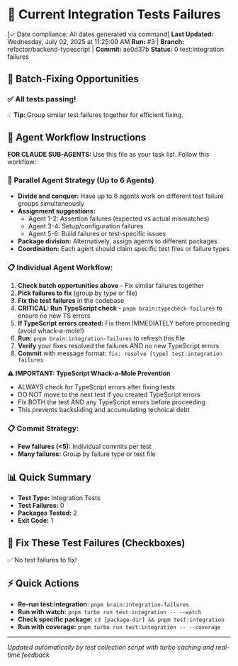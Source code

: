 # 🧪 Current Integration Tests Failures

[✓ Date compliance: All dates generated via command] **Last Updated:** Wednesday, July 02, 2025 at 11:25:09 AM
**Run:** #3 | **Branch:** refactor/backend-typescript | **Commit:** ae0d37b
**Status:** 0 test:integration failures

## 🔄 Batch-Fixing Opportunities

### ✅ All tests passing!

💡 **Tip:** Group similar test failures together for efficient fixing.

## 🤖 Agent Workflow Instructions

**FOR CLAUDE SUB-AGENTS:** Use this file as your task list. Follow this workflow:

### 🚀 Parallel Agent Strategy (Up to 6 Agents)
- **Divide and conquer:** Have up to 6 agents work on different test failure groups simultaneously
- **Assignment suggestions:**
  - Agent 1-2: Assertion failures (expected vs actual mismatches)
  - Agent 3-4: Setup/configuration failures
  - Agent 5-6: Build failures or test-specific issues
- **Package division:** Alternatively, assign agents to different packages
- **Coordination:** Each agent should claim specific test files or failure types

### 📋 Individual Agent Workflow:
1. **Check batch opportunities above** - Fix similar failures together
2. **Pick failures to fix** (group by type or file)
3. **Fix the test failures** in the codebase
4. **CRITICAL: Run TypeScript check** - `pnpm brain:typecheck-failures` to ensure no new TS errors
5. **If TypeScript errors created:** Fix them IMMEDIATELY before proceeding (avoid whack-a-mole!)
6. **Run:** `pnpm brain:integration-failures` to refresh this file
7. **Verify** your fixes resolved the failures AND no new TypeScript errors
8. **Commit** with message format: `fix: resolve [type] test:integration failures`

⚠️ **IMPORTANT: TypeScript Whack-a-Mole Prevention**
- ALWAYS check for TypeScript errors after fixing tests
- DO NOT move to the next test if you created TypeScript errors
- Fix BOTH the test AND any TypeScript errors before proceeding
- This prevents backsliding and accumulating technical debt

### 📋 Commit Strategy:
- **Few failures (<5):** Individual commits per test
- **Many failures:** Group by failure type or test file

## 📊 Quick Summary
- **Test Type:** Integration Tests
- **Test Failures:** 0
- **Packages Tested:** 2
- **Exit Code:** 1

## 🎯 Fix These Test Failures (Checkboxes)

✅ No test failures to fix!



## ⚡ Quick Actions

- **Re-run test:integration:** `pnpm brain:integration-failures`
- **Run with watch:** `pnpm turbo run test:integration -- --watch`
- **Check specific package:** `cd [package-dir] && pnpm test:integration`
- **Run with coverage:** `pnpm turbo run test:integration -- --coverage`

---
*Updated automatically by test collection script with turbo caching and real-time feedback*
